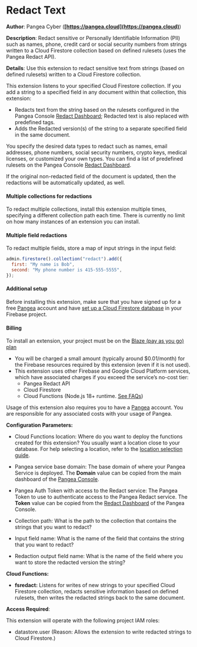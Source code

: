 # Redact Text

**Author**: Pangea Cyber (**[https://pangea.cloud](https://pangea.cloud)**)

**Description**: Redact sensitive or Personally Identifiable Information (PII) such as names, phone, credit card or social security numbers from strings written to a Cloud Firestore collection based on defined rulesets (uses the Pangea Redact API).



**Details**: Use this extension to redact sensitive text from strings (based on defined rulesets) written to a Cloud Firestore collection.

This extension listens to your specified Cloud Firestore collection. If you add a string to a specified field in any document within that collection, this extension:

- Redacts text from the string based on the rulesets configured in the Pangea Console [Redact Dashboard](https://console.pangea.cloud/service/redact); Redacted text is also replaced with predefined tags.
- Adds the Redacted version(s) of the string to a separate specified field in the same document.

You specify the desired data types to redact such as names, email addresses, phone numbers, social security numbers, crypto keys, medical licenses, or customized your own types. You can find a list of predefined rulesets on the Pangea Console [Redact Dashboard](https://console.pangea.cloud/service/redact).

If the original non-redacted field of the document is updated, then the redactions will be automatically updated, as well.

#### Multiple collections for redactions

To redact multiple collections, install this extension multiple times, specifying a different
collection path each time. There is currently no limit on how many instances of an extension you
can install.

#### Multiple field redactions

To redact multiple fields, store a map of input strings in the input field:

```js
admin.firestore().collection("redact").add({
  first: "My name is Bob",
  second: "My phone number is 415-555-5555",
});
```

#### Additional setup

Before installing this extension, make sure that you have signed up for a free [Pangea](https://pangea.cloud/signup?utm_medium=google-marketplace&utm_source=marketplace&utm_campaign=firebase-extension-redact) account and have [set up a Cloud Firestore database](https://firebase.google.com/docs/firestore/quickstart) in your Firebase project.

#### Billing

To install an extension, your project must be on the [Blaze (pay as you go) plan](https://firebase.google.com/pricing)

- You will be charged a small amount (typically around $0.01/month) for the Firebase resources required by this extension (even if it is not used).
- This extension uses other Firebase and Google Cloud Platform services, which have associated charges if you exceed the service’s no-cost tier:
  - Pangea Redact API
  - Cloud Firestore
  - Cloud Functions (Node.js 18+ runtime. [See FAQs](https://firebase.google.com/support/faq#extensions-pricing))

Usage of this extension also requires you to have a [Pangea](https://pangea.cloud/signup?utm_medium=google-marketplace&utm_source=marketplace&utm_campaign=firebase-extension-redact) account. You are responsible for any associated costs with your usage of Pangea.




**Configuration Parameters:**

* Cloud Functions location: Where do you want to deploy the functions created for this extension? You usually want a location close to your database. For help selecting a location, refer to the [location selection guide](https://firebase.google.com/docs/functions/locations).

* Pangea service base domain: The base domain of where your Pangea Service is deployed. The **Domain** value can be copied from the main dashboard of the [Pangea Console](https://console.pangea.cloud).


* Pangea Auth Token with access to the Redact service: The Pangea Token to use to authenticate access to the Pangea Redact service. The **Token** value can be copied from the [Redact Dashboard](https://console.pangea.cloud/service/redact) of the Pangea Console.


* Collection path: What is the path to the collection that contains the strings that you want to redact?


* Input field name: What is the name of the field that contains the string that you want to redact?


* Redaction output field name: What is the name of the field where you want to store the redacted version the string?




**Cloud Functions:**

* **fsredact:** Listens for writes of new strings to your specified Cloud Firestore collection, redacts sensitive information based on defined rulesets, then writes the redacted strings back to the same document.



**Access Required**:



This extension will operate with the following project IAM roles:

* datastore.user (Reason: Allows the extension to write redacted strings to Cloud Firestore.)
